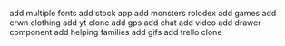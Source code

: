 add multiple fonts
add stock app
add monsters rolodex
add games
add crwn clothing
add yt clone
add gps
add chat
add video
add drawer component
add helping families
add gifs
add trello clone
